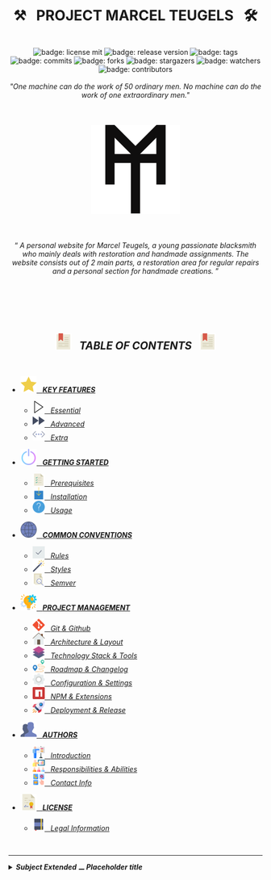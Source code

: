 <h1 class="hero__subject--root" align="center">
  ⚒️ &nbsp; <b>PROJECT MARCEL TEUGELS</b> &nbsp; 🛠️
</h1>
<br />
<div class="hero__github-badges" align="center">
  <img
    src="https://img.shields.io/badge/License-mit__blue?labelColor=181717&style=flat&logo=Github&logoColor=#181717"
    alt="badge: license mit"
    title="license: mit"
  />
  <img
    src="https://img.shields.io/badge/Release-none-yellow?labelColor=181717&style=flat&logo=Github&logoColor=#181717"
    alt="badge: release version"
    title="release version"
  />
  <img
    src="https://img.shields.io/badge/Tags-none-yellow?labelColor=181717&style=flat&logo=Github&logoColor=#181717"
    alt="badge: tags"
    title="tags"
  />
  <img
    src="https://img.shields.io/badge/Commits-100-whitesmoke?labelColor=181717&style=flat&logo=Github&logoColor=#181717"
    alt="badge: commits"
    title="commits"
  />
  <img
    src="https://img.shields.io/badge/Forks-0-whitesmoke?labelColor=181717&style=flat&logo=Github&logoColor=#181717"
    alt="badge: forks"
    title="forks"
  />
  <img
    src="https://img.shields.io/badge/Stars-5-whitesmoke?labelColor=181717&style=flat&logo=Github&logoColor=#181717"
    alt="badge: stargazers"
    title="stargazers"
  />
  <img
    src="https://img.shields.io/badge/Watchers-5-whitesmoke?labelColor=181717&style=flat&logo=Github&logoColor=#181717"
    alt="badge: watchers"
    title="watchers"
  />
  <img
    src="https://img.shields.io/badge/Contributors-5-whitesmoke?labelColor=181717&style=flat&logo=Github&logoColor=#181717"
    alt="badge: contributors"
    title="contributors"
  />
<div />
<div align="left"><div/>
<br />

<div class="hero__main--root" align="center">
  <i>"One machine can do the work of 50 ordinary men.</i>
  <i>No machine can do the work of one extraordinary men."</i>
  <br />
  <br />
  <br />
  <br />
  <img
  src="assets/media/icons/icons__marcel-teugels-logo--improved.svg"
  alt="marcel teugels logo"
  width="35%"
  />
  <br />
  <br />
  <br />
  <br />
  <q>
    <i>
    A personal website for Marcel Teugels, a young passionate blacksmith who mainly deals with restoration and handmade assignments.
    The website consists out of 2 main parts, a restoration area for regular repairs and a personal section for handmade creations.
    <i/>
  </q>
  <br/>
  <br/>
</div>

<br/>
<br/>
<br/>
<br/>
<h2 class="heading__subcat-title--root---v01" align="center">
  <img src="assets/media/icons/vendors/flat__bookmark--2.svg" width="32px" /> &nbsp;
  <b>TABLE OF CONTENTS</b> &nbsp;
  <img src="assets/media/icons/vendors/flat__bookmark--2.svg" width="32px" />
</h2>
<br/>

- [<img src="assets/media/icons/vendors/flat__star.svg" width="32px" /> &nbsp; **KEY FEATURES** <!-- {#root-feat} -->](docs/toc/key-features/)

  - [<img src="assets/media/icons/vendors/flat__play-button.svg" width="24px" /> &nbsp; _Essential_ <!-- {#feat-essential} -->](docs/toc/key-features/essential)
  - [<img src="assets/media/icons/vendors/flat__fast-forward.svg" width="24px" /> &nbsp; _Advanced_ <!-- {#feat-advanced} -->](docs/toc/key-features/advanced)
  - [<img src="assets/media/icons/vendors/flat__more.svg" width="24px" /> &nbsp; _Extra_ <!-- {#feat-extra} -->](docs/toc/key-features/extra)

- [<img src="assets/media/icons/vendors/flat__power-button.svg" width="32px" /> &nbsp; **GETTING STARTED** <!-- {#root-started} -->](docs/toc/getting-started/)

  - [<img src="assets/media/icons/vendors/flat__list.svg" width="24px" /> &nbsp; _Prerequisites_ <!-- {#started-prereq} -->](docs/toc/getting-started/prerequisites)
  - [<img src="assets/media/icons/vendors/flat__download.svg" width="24px" /> &nbsp; _Installation_ <!-- {#started-install} -->](docs/toc/getting-started/installation)
  - [<img src="assets/media/icons/vendors/flat__info.svg" width="24px" /> &nbsp; _Usage_ <!-- {#started-usage} -->](docs/toc/getting-started/usage)

- [<img src="assets/media/icons/vendors/flat__internet.svg" width="32px" /> &nbsp; **COMMON CONVENTIONS** <!-- {#root-com-convens} -->](docs/toc/common-conventions/)

  - [<img src="assets/media/icons/vendors/flat__checked.svg" width="24px" /> &nbsp; _Rules_ <!-- {#com-convens-rules} -->](docs/toc/common-conventions/rules)
  - [<img src="assets/media/icons/vendors/flat__magic-wand.svg" width="24px" /> &nbsp; _Styles_ <!-- {#com-convens-styles} -->](docs/toc/common-conventions/styles)
  - [<img src="assets/media/icons/vendors/flat__file.svg" width="24px" /> &nbsp; _Semver_ <!-- {#com-convens-semver} -->](docs/toc/common-conventions/semver)

- [<img src="assets/media/icons/vendors/flat__project-management.svg" width="32px" /> &nbsp; **PROJECT MANAGEMENT** <!-- {#root-project-mgmt} -->](docs/toc/project-management/)

  - [<img src="assets/media/icons/vendors/si__git.svg" width="24px" /> &nbsp; _Git & Github_ <!-- {#project-mgmt-git} -->](docs/toc/project-management/git-&-github/)
  - [<img src="assets/media/icons/vendors/flat__home.svg" width="24px" /> &nbsp; _Architecture & Layout_ <!-- {#project-mgmt-architecture} -->](docs/toc/project-management/architecture-&-layout)
  - [<img src="assets/media/icons/vendors/flat__layers.svg" width="24px" /> &nbsp; _Technology Stack & Tools_ <!-- {#project-mgmt-tech-stack} -->](docs/toc/project-management/technology-stack-&-tools)
  - [<img src="assets/media/icons/vendors/flat__route.svg" width="24px" /> &nbsp; _Roadmap & Changelog_ <!-- {#project-mgmt-roadmap} -->](docs/toc/project-management/roadmap-&-changelog)
  - [<img src="assets/media/icons/vendors/flat__config.svg" width="24px" /> &nbsp; _Configuration & Settings_ <!-- {#project-mgmt-config} -->](docs/toc/project-management/configuration-&-settings)
  - [<img src="assets/media/icons/vendors/si__npm.svg" width="24px" /> &nbsp; _NPM & Extensions_ <!-- {#project-mgmt-npm} -->](docs/toc/project-management/npm-&-extensions)
  - [<img src="assets/media/icons/vendors/flat__shuttle.svg" width="24px" /> &nbsp; _Deployment & Release_ <!-- {#project-mgmt-deployment} -->](docs/toc/project-management/deployment-&-release)

- [<img src="assets/media/icons/vendors/flat__users.svg" width="32px" /> &nbsp; **AUTHORS** <!-- {#root-authors} -->](docs/toc/authors/)

  - [<img src="assets/media/icons/vendors/flat__presentation.svg" width="24px" /> &nbsp; _Introduction_ <!-- {#authors-} -->](docs/toc/authors/introduction)
  - [<img src="assets/media/icons/vendors/flat__presentation--2.svg" width="24px" /> &nbsp; _Responsibilities & Abilities_ <!-- {#authors-respons} -->](docs/toc/authors/responsibilities-&-abilities)
  - [<img src="assets/media/icons/vendors/flat__communicate.svg" width="24px" /> &nbsp; _Contact Info_ <!-- {#authors-contact-info} -->](docs/toc/authors/contact-info)

- [<img src="assets/media/icons/vendors/flat__diploma.svg" width="32px" /> &nbsp; **LICENSE** <!-- {#root-license} -->](docs/toc/license/)

  - [<img src="assets/media/icons/vendors/flat__notebook.svg" width="24px" /> &nbsp; _Legal Information_ <!-- {#license-legal-info} -->](docs/toc/license/legal-information)

<br/>

---

<details>
  <summary><b>Subject Extended ⚊ Placeholder title</b></summary>

---

<br/>

Occaecat occaecat enim sint adipisicing amet pariatur. Reprehenderit id nisi incididunt labore dolor id. Voluptate proident tempor incididunt quis consequat nostrud. Aliquip enim magna excepteur aliqua magna. Incididunt enim quis elit cillum deserunt.

<br/>

</details>
